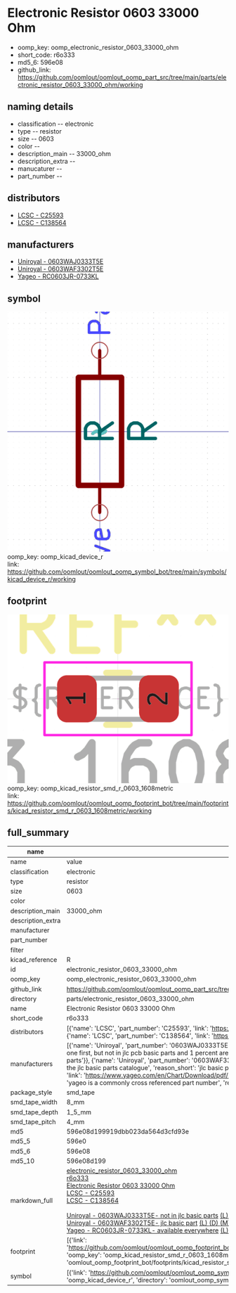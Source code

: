# Electronic Resistor 0603 33000 Ohm

  
* oomp_key: oomp_electronic_resistor_0603_33000_ohm 
* short_code: r6o333
* md5_6: 596e08  
* github_link: https://github.com/oomlout/oomlout_oomp_part_src/tree/main/parts/electronic_resistor_0603_33000_ohm/working  
## naming details
* classification -- electronic
* type -- resistor
* size -- 0603
* color -- 
* description_main -- 33000_ohm
* description_extra -- 
* manucaturer -- 
* part_number -- 

## distributors
* [LCSC - C25593](https://lcsc.com/product-detail/C25593.html)  
* [LCSC - C138564](https://lcsc.com/product-detail/C138564.html)  

## manufacturers
* [Uniroyal - 0603WAJ0333T5E]()  
* [Uniroyal - 0603WAF3302T5E]()  
* [Yageo - RC0603JR-0733KL](https://www.yageo.com/en/Chart/Download/pdf/RC0603JR-0733KL)  

## symbol

![](symbol/0/working/working_600.png)  
oomp_key: oomp_kicad_device_r  
link: https://github.com/oomlout/oomlout_oomp_symbol_bot/tree/main/symbols/kicad_device_r/working  

## footprint

![](footprint/0/working/working_600.png)  
oomp_key: oomp_kicad_resistor_smd_r_0603_1608metric  
link: https://github.com/oomlout/oomlout_oomp_footprint_bot/tree/main/footprints/kicad_resistor_smd_r_0603_1608metric/working  

## full_summary
| name | value | 
| --- | --- | 
| name | value | 
| classification | electronic | 
| type | resistor | 
| size | 0603 | 
| color |  | 
| description_main | 33000_ohm | 
| description_extra |  | 
| manufacturer |  | 
| part_number |  | 
| filter |  | 
| kicad_reference | R | 
| id | electronic_resistor_0603_33000_ohm | 
| oomp_key | oomp_electronic_resistor_0603_33000_ohm | 
| github_link | https://github.com/oomlout/oomlout_oomp_part_src/tree/main/parts/electronic_resistor_0603_33000_ohm/working | 
| directory | parts/electronic_resistor_0603_33000_ohm | 
| name | Electronic Resistor 0603 33000 Ohm | 
| short_code | r6o333 | 
| distributors | [{'name': 'LCSC', 'part_number': 'C25593', 'link': 'https://lcsc.com/product-detail/C25593.html', 'id': 'distributor_lcsc'}, {'name': 'LCSC', 'part_number': 'C138564', 'link': 'https://lcsc.com/product-detail/C138564.html', 'id': 'distributor_lcsc'}] | 
| manufacturers | [{'name': 'Uniroyal', 'part_number': '0603WAJ0333T5E', 'link': '', 'id': 'manufacturer_uniroyal', 'note': {'reason': 'did this one first, but not in jlc pcb basic parts and 1 percent are and they are the same price', 'reason_short': 'not in jlc basic parts'}}, {'name': 'Uniroyal', 'part_number': '0603WAF3302T5E', 'link': '', 'id': 'manufacturer_uniroyal', 'note': {'reason': 'in the jlc basic parts catalogue', 'reason_short': 'jlc basic part'}}, {'name': 'Yageo', 'part_number': 'RC0603JR-0733KL', 'link': 'https://www.yageo.com/en/Chart/Download/pdf/RC0603JR-0733KL', 'id': 'manufacturer_yageo', 'note': {'reason': 'yageo is a commonly cross referenced part number', 'reason_short': 'available everywhere'}}] | 
| package_style | smd_tape | 
| smd_tape_width | 8_mm | 
| smd_tape_depth | 1_5_mm | 
| smd_tape_pitch | 4_mm | 
| md5 | 596e08d199919dbb023da564d3cfd93e | 
| md5_5 | 596e0 | 
| md5_6 | 596e08 | 
| md5_10 | 596e08d199 | 
| markdown_full | [electronic_resistor_0603_33000_ohm](https://github.com/oomlout/oomlout_oomp_part_src/tree/main/parts/electronic_resistor_0603_33000_ohm/working)<br>[r6o333](https://github.com/oomlout/oomlout_oomp_part_src/tree/main/parts/electronic_resistor_0603_33000_ohm/working)<br>[Electronic Resistor 0603 33000 Ohm](https://github.com/oomlout/oomlout_oomp_part_src/tree/main/parts/electronic_resistor_0603_33000_ohm/working)<br>[LCSC - C25593<br>](https://lcsc.com/product-detail/C25593.html)[LCSC - C138564<br>](https://lcsc.com/product-detail/C138564.html)<br>[Uniroyal - 0603WAJ0333T5E- not in jlc basic parts]() [(L)  ](https://www.lcsc.com/search?q=0603WAJ0333T5E)[(D)  ](https://www.digikey.com/en/products?keywords=0603WAJ0333T5E)[(M)  ](https://www.mouser.com/Search/Refine?Keyword=0603WAJ0333T5E)[(N)  ](https://www.newark.com/search?st=0603WAJ0333T5E)[(SZ)  ](https://so.szlcsc.com/global.html?k=0603WAJ0333T5E)<br>[Uniroyal - 0603WAF3302T5E- jlc basic part]() [(L)  ](https://www.lcsc.com/search?q=0603WAF3302T5E)[(D)  ](https://www.digikey.com/en/products?keywords=0603WAF3302T5E)[(M)  ](https://www.mouser.com/Search/Refine?Keyword=0603WAF3302T5E)[(N)  ](https://www.newark.com/search?st=0603WAF3302T5E)[(SZ)  ](https://so.szlcsc.com/global.html?k=0603WAF3302T5E)<br>[Yageo - RC0603JR-0733KL- available everywhere](https://www.yageo.com/en/Chart/Download/pdf/RC0603JR-0733KL) [(L)  ](https://www.lcsc.com/search?q=RC0603JR-0733KL)[(D)  ](https://www.digikey.com/en/products?keywords=RC0603JR-0733KL)[(M)  ](https://www.mouser.com/Search/Refine?Keyword=RC0603JR-0733KL)[(N)  ](https://www.newark.com/search?st=RC0603JR-0733KL)[(SZ)  ](https://so.szlcsc.com/global.html?k=RC0603JR-0733KL)<br> | 
| footprint | [{'link': 'https://github.com/oomlout/oomlout_oomp_footprint_bot/tree/main/foootprntss/kicad_resistor_smd_r_0603_1608metric', 'oomp_key': 'oomp_kicad_resistor_smd_r_0603_1608metric', 'directory': 'oomlout_oomp_footprint_bot/footprints/kicad_resistor_smd_r_0603_1608metric//working/working.kicad_mod'}] | 
| symbol | [{'link': 'https://github.com/oomlout/oomlout_oomp_symbol_bot/tree/main/symbols/kicad_device_r', 'oomp_key': 'oomp_kicad_device_r', 'directory': 'oomlout_oomp_symbol_bot/symbols/kicad_device_r//working/working.kicad_sym'}] | 
